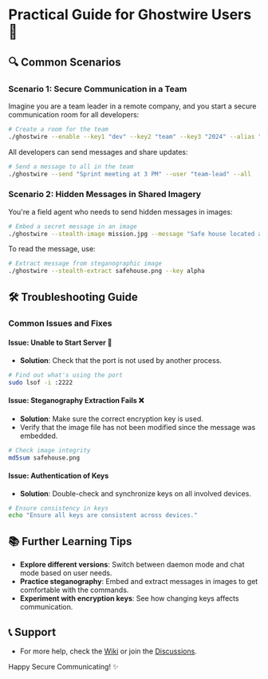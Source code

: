 # Practical Guide for Ghostwire Users 🚀

## 🔍 Common Scenarios

### Scenario 1: Secure Communication in a Team

Imagine you are a team leader in a remote company, and you start a secure communication room for all developers:

```bash
# Create a room for the team
./ghostwire --enable --key1 "dev" --key2 "team" --key3 "2024" --alias "dev-room"
```

All developers can send messages and share updates:

```bash
# Send a message to all in the team
./ghostwire --send "Sprint meeting at 3 PM" --user "team-lead" --all
```

### Scenario 2: Hidden Messages in Shared Imagery

You're a field agent who needs to send hidden messages in images:

```bash
# Embed a secret message in an image
./ghostwire --stealth-image mission.jpg --message "Safe house located at coordinates: 37.7749° N, 122.4194° W" --output safehouse.png --key alpha
```

To read the message, use:

```bash
# Extract message from steganographic image
./ghostwire --stealth-extract safehouse.png --key alpha
```

## 🛠️ Troubleshooting Guide

### Common Issues and Fixes

#### Issue: Unable to Start Server 🚫
- **Solution**: Check that the port is not used by another process.

```bash
# Find out what's using the port
sudo lsof -i :2222
```

#### Issue: Steganography Extraction Fails ❌
- **Solution**: Make sure the correct encryption key is used.
- Verify that the image file has not been modified since the message was embedded.

```bash
# Check image integrity
md5sum safehouse.png
```

#### Issue: Authentication of Keys
- **Solution**: Double-check and synchronize keys on all involved devices.

```bash
# Ensure consistency in keys
echo "Ensure all keys are consistent across devices."
```

## 📚 Further Learning Tips
- **Explore different versions**: Switch between daemon mode and chat mode based on user needs.
- **Practice steganography**: Embed and extract messages in images to get comfortable with the commands.
- **Experiment with encryption keys**: See how changing keys affects communication.

## 📞 Support
- For more help, check the [Wiki](https://github.com/Kaiamaterasu/ghostwire/wiki) or join the [Discussions](https://github.com/Kaiamaterasu/ghostwire/discussions).

Happy Secure Communicating! ✨
